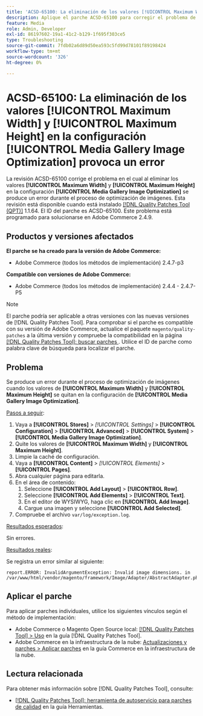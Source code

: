 ```yaml
---
title: 'ACSD-65100: La eliminación de los valores [!UICONTROL Maximum Width] y [!UICONTROL Maximum Height] en la configuración [!UICONTROL Media Gallery Image Optimization] provoca un error'
description: Aplique el parche ACSD-65100 para corregir el problema de Adobe Commerce en el que al eliminar los valores [!UICONTROL Maximum Width] y [!UICONTROL Maximum Height] en la configuración [!UICONTROL Media Gallery Image Optimization] se produce un error durante el proceso de optimización de imágenes.
feature: Media
role: Admin, Developer
exl-id: 86197602-19a1-41c2-b129-1f695f303ce5
type: Troubleshooting
source-git-commit: 7fdb02a6d89d50ea593c5fd99d78101f89198424
workflow-type: tm+mt
source-wordcount: '326'
ht-degree: 0%

---
```


# ACSD-65100: La eliminación de los valores [!UICONTROL Maximum Width] y [!UICONTROL Maximum Height] en la configuración [!UICONTROL Media Gallery Image Optimization] provoca un error

La revisión ACSD-65100 corrige el problema en el cual al eliminar los valores **[!UICONTROL Maximum Width]** y **[!UICONTROL Maximum Height]** en la configuración **[!UICONTROL Media Gallery Image Optimization]** se produce un error durante el proceso de optimización de imágenes. Esta revisión está disponible cuando está instalado [[!DNL Quality Patches Tool (QPT)]](/help/tools/quality-patches-tool/quality-patches-tool-to-self-serve-quality-patches.md) 1.1.64. El ID del parche es ACSD-65100. Este problema está programado para solucionarse en Adobe Commerce 2.4.9.

## Productos y versiones afectados

**El parche se ha creado para la versión de Adobe Commerce:**

* Adobe Commerce (todos los métodos de implementación) 2.4.7-p3

**Compatible con versiones de Adobe Commerce:**

* Adobe Commerce (todos los métodos de implementación) 2.4.4 - 2.4.7-P5

>[!NOTE]
>
>El parche podría ser aplicable a otras versiones con las nuevas versiones de [!DNL Quality Patches Tool]. Para comprobar si el parche es compatible con su versión de Adobe Commerce, actualice el paquete `magento/quality-patches` a la última versión y compruebe la compatibilidad en la página [[!DNL Quality Patches Tool]: buscar parches ](https://experienceleague.adobe.com/tools/commerce-quality-patches/index.html?lang=es). Utilice el ID de parche como palabra clave de búsqueda para localizar el parche.

## Problema

Se produce un error durante el proceso de optimización de imágenes cuando los valores de **[!UICONTROL Maximum Width]** y **[!UICONTROL Maximum Height]** se quitan en la configuración de **[!UICONTROL Media Gallery Image Optimization]**.

<u>Pasos a seguir</u>:

1. Vaya a **[!UICONTROL Stores]** > *[!UICONTROL Settings]* > **[!UICONTROL Configuration]** > **[!UICONTROL Advanced]** > **[!UICONTROL System]** > **[!UICONTROL Media Gallery Image Optimization]**.
1. Quite los valores de **[!UICONTROL Maximum Width]** y **[!UICONTROL Maximum Height]**.
1. Limpie la caché de configuración.
1. Vaya a **[!UICONTROL Content]** > *[!UICONTROL Elements]* > **[!UICONTROL Pages]**.
1. Abra cualquier página para editarla.
1. En el área de contenido:
   1. Seleccione **[!UICONTROL Add Layout]** > **[!UICONTROL Row]**.
   1. Seleccione **[!UICONTROL Add Elements]** > **[!UICONTROL Text]**.
   1. En el editor de WYSIWYG, haga clic en **[!UICONTROL Add Image]**.
   1. Cargue una imagen y seleccione **[!UICONTROL Add Selected]**.
1. Compruebe el archivo `var/log/exception.log`.

<u>Resultados esperados</u>:

Sin errores.

<u>Resultados reales</u>:

Se registra un error similar al siguiente:

```
report.ERROR: InvalidArgumentException: Invalid image dimensions. in /var/www/html/vendor/magento/framework/Image/Adapter/AbstractAdapter.php:630
```

## Aplicar el parche

Para aplicar parches individuales, utilice los siguientes vínculos según el método de implementación:

* Adobe Commerce o Magento Open Source local: [[!DNL Quality Patches Tool] > Uso](/help/tools/quality-patches-tool/usage.md) en la guía [!DNL Quality Patches Tool].
* Adobe Commerce en la infraestructura de la nube: [Actualizaciones y parches > Aplicar parches](https://experienceleague.adobe.com/docs/commerce-cloud-service/user-guide/develop/upgrade/apply-patches.html?lang=es) en la guía Commerce en la infraestructura de la nube.

## Lectura relacionada

Para obtener más información sobre [!DNL Quality Patches Tool], consulte:

* [[!DNL Quality Patches Tool]: herramienta de autoservicio para parches de calidad](/help/tools/quality-patches-tool/quality-patches-tool-to-self-serve-quality-patches.md) en la guía Herramientas.
